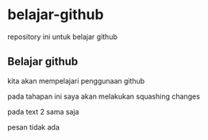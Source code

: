 # belajar-github
repository ini untuk belajar github

## Belajar github

kita akan mempelajari penggunaan github

pada tahapan ini saya akan melakukan squashing changes

pada text 2 sama saja 

pesan tidak ada
